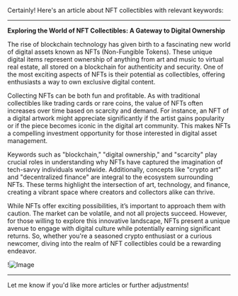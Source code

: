 Certainly! Here's an article about NFT collectibles with relevant keywords:

---

**Exploring the World of NFT Collectibles: A Gateway to Digital Ownership**

The rise of blockchain technology has given birth to a fascinating new world of digital assets known as NFTs (Non-Fungible Tokens). These unique digital items represent ownership of anything from art and music to virtual real estate, all stored on a blockchain for authenticity and security. One of the most exciting aspects of NFTs is their potential as collectibles, offering enthusiasts a way to own exclusive digital content.

Collecting NFTs can be both fun and profitable. As with traditional collectibles like trading cards or rare coins, the value of NFTs often increases over time based on scarcity and demand. For instance, an NFT of a digital artwork might appreciate significantly if the artist gains popularity or if the piece becomes iconic in the digital art community. This makes NFTs a compelling investment opportunity for those interested in digital asset management.

Keywords such as "blockchain," "digital ownership," and "scarcity" play crucial roles in understanding why NFTs have captured the imagination of tech-savvy individuals worldwide. Additionally, concepts like "crypto art" and "decentralized finance" are integral to the ecosystem surrounding NFTs. These terms highlight the intersection of art, technology, and finance, creating a vibrant space where creators and collectors alike can thrive.

While NFTs offer exciting possibilities, it’s important to approach them with caution. The market can be volatile, and not all projects succeed. However, for those willing to explore this innovative landscape, NFTs present a unique avenue to engage with digital culture while potentially earning significant returns. So, whether you're a seasoned crypto enthusiast or a curious newcomer, diving into the realm of NFT collectibles could be a rewarding endeavor.

!![Image](https://github.com/user-attachments/assets/590b50a7-4459-4e76-8a31-559aed223621)

--- 

Let me know if you'd like more articles or further adjustments!
